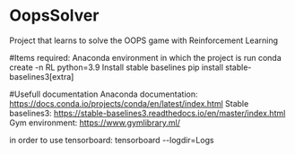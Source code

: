 # OopsSolver
Project that learns to solve the OOPS game with Reinforcement Learning

#Items required: 
  Anaconda environment in which the project is run
    conda create -n RL python=3.9
  Install stable baselines
    pip install stable-baselines3[extra]

#Usefull documentation
 Anaconda documentation: https://docs.conda.io/projects/conda/en/latest/index.html
 Stable baselines3: https://stable-baselines3.readthedocs.io/en/master/index.html
 Gym environment: https://www.gymlibrary.ml/

in order to use tensorboard:
tensorboard --logdir=Logs